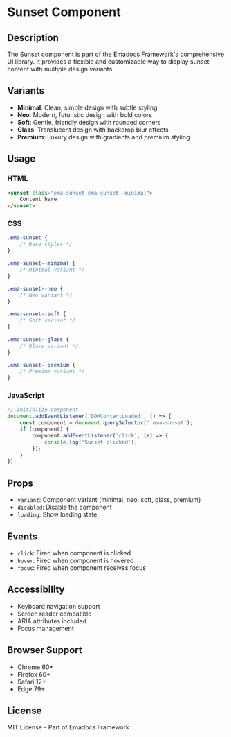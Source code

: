 # Sunset Component

## Description
The Sunset component is part of the Emadocs Framework's comprehensive UI library. It provides a flexible and customizable way to display sunset content with multiple design variants.

## Variants
- **Minimal**: Clean, simple design with subtle styling
- **Neo**: Modern, futuristic design with bold colors
- **Soft**: Gentle, friendly design with rounded corners
- **Glass**: Translucent design with backdrop blur effects
- **Premium**: Luxury design with gradients and premium styling

## Usage

### HTML
```html
<sunset class="ema-sunset ema-sunset--minimal">
    Content here
</sunset>
```

### CSS
```css
.ema-sunset {
    /* Base styles */
}

.ema-sunset--minimal {
    /* Minimal variant */
}

.ema-sunset--neo {
    /* Neo variant */
}

.ema-sunset--soft {
    /* Soft variant */
}

.ema-sunset--glass {
    /* Glass variant */
}

.ema-sunset--premium {
    /* Premium variant */
}
```

### JavaScript
```javascript
// Initialize component
document.addEventListener('DOMContentLoaded', () => {
    const component = document.querySelector('.ema-sunset');
    if (component) {
        component.addEventListener('click', (e) => {
            console.log('Sunset clicked');
        });
    }
});
```

## Props
- `variant`: Component variant (minimal, neo, soft, glass, premium)
- `disabled`: Disable the component
- `loading`: Show loading state

## Events
- `click`: Fired when component is clicked
- `hover`: Fired when component is hovered
- `focus`: Fired when component receives focus

## Accessibility
- Keyboard navigation support
- Screen reader compatible
- ARIA attributes included
- Focus management

## Browser Support
- Chrome 60+
- Firefox 60+
- Safari 12+
- Edge 79+

## License
MIT License - Part of Emadocs Framework
